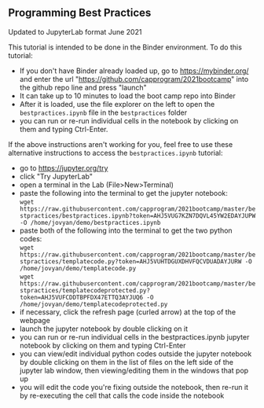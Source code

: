 ## Programming Best Practices

Updated to JupyterLab format June 2021

This tutorial is intended to be done in the Binder environment. To do this tutorial:
 * If you don't have Binder already loaded up, go to https://mybinder.org/ and enter the url "https://github.com/capprogram/2021bootcamp" into the github repo line and press "launch"
 * It can take up to 10 minutes to load the boot camp repo into Binder
 * After it is loaded, use the file explorer on the left to open the `bestpractices.ipynb` file in the `bestpractices` folder
 * you can run or re-run individual cells in the notebook by clicking on them and typing Ctrl-Enter. 

If the above instructions aren't working for you, feel free to use these alternative instructions to access the `bestpractices.ipynb` tutorial:

 * go to https://jupyter.org/try
 * click "Try JupyterLab"
 * open a terminal in the Lab (File>New>Terminal)
 * paste the following into the terminal to get the jupyter notebook:<br/>
  `wget https://raw.githubusercontent.com/capprogram/2021bootcamp/master/bestpractices/bestpractices.ipynb?token=AHJ5VUG7KZN7DQVL45YW2EDAYJUPW -O /home/jovyan/demo/bestpractices.ipynb`
 * paste both of the following into the terminal to get the two python codes:<br/>
  `wget https://raw.githubusercontent.com/capprogram/2021bootcamp/master/bestpractices/templatecode.py?token=AHJ5VUHTDGUXDHVFQCVDUADAYJURW -O /home/jovyan/demo/templatecode.py` <br>
  `wget https://raw.githubusercontent.com/capprogram/2021bootcamp/master/bestpractices/templatecodeprotected.py?token=AHJ5VUFCDDTBPFDX47ETTQ3AYJUQ6 -O /home/jovyan/demo/templatecodeprotected.py`
 * if necessary, click the refresh page (curled arrow) at the top of the webpage
 * launch the jupyter notebook by double clicking on it
 * you can run or re-run individual cells in the bestpractices.ipynb jupyter notebook by clicking on them and typing Ctrl-Enter
 * you can view/edit individual python codes outside the jupyter notebook by double clicking on them in the list of files on the left side of the jupyter lab window, then viewing/editing them in the windows that pop up
 * you will edit the code you're fixing outside the notebook, then re-run it by re-executing the cell that calls the code inside the notebook
